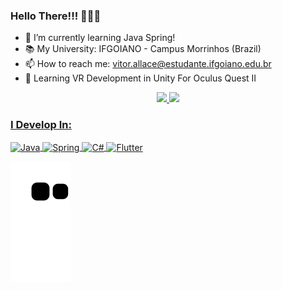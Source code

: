 ### Hello There!!! 🖤👋🏻

- 🌱 I’m currently learning Java Spring!
- 📚 My University: IFGOIANO - Campus Morrinhos (Brazil)
- 📫 How to reach me: vitor.allace@estudante.ifgoiano.edu.br
- 👀 Learning VR Development in Unity For Oculus Quest II

<div align="center">
  <a href="https://github.com/vitorbcc2021">
  <img height="180em" src="https://github-readme-stats.vercel.app/api?username=vitorbcc2021&show_icons=true&theme=outrun&include_all_commits=true&count_private=true"/>
  <img height="180em" src="https://github-readme-stats.vercel.app/api/top-langs/?username=vitorbcc2021&layout=compact&langs_count=7&theme=outrun"/>
</div>
  
### I Develop In:
  
  <div style="display: inline_block">
    <img align="center" alt="Java" width="65" src="https://cdn.jsdelivr.net/gh/devicons/devicon/icons/java/java-original-wordmark.svg">
    <img align="center" alt="Spring" width="60" src="https://cdn.jsdelivr.net/gh/devicons/devicon/icons/spring/spring-original.svg"/>
    <img align="center" alt="C#" width="67" src="https://cdn.jsdelivr.net/gh/devicons/devicon/icons/csharp/csharp-original.svg">
    <img align="center" alt="Flutter" width="60" src="https://cdn.jsdelivr.net/gh/devicons/devicon/icons/flutter/flutter-original.svg" />
  </div>
    

  ![Snake animation](https://github.com/vitorbcc2021/vitorbcc2021/blob/output/github-contribution-grid-snake.svg)
